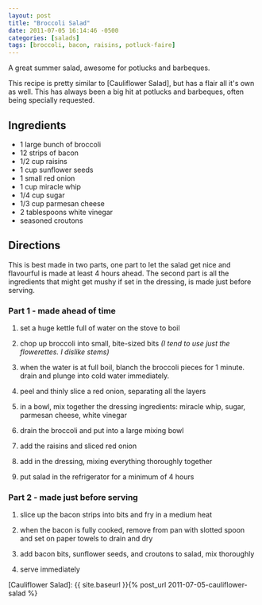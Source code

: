 ```yaml
---
layout: post
title: "Broccoli Salad"
date: 2011-07-05 16:14:46 -0500
categories: [salads]
tags: [broccoli, bacon, raisins, potluck-faire]
---
```

A great summer salad, awesome for potlucks and barbeques.

This recipe is pretty similar to [Cauliflower Salad], but has a flair
all it's own as well. This has always been a big hit at potlucks and
barbeques, often being specially requested.

## Ingredients

* 1 large bunch of broccoli
* 12 strips of bacon
* 1/2 cup raisins
* 1 cup sunflower seeds
* 1 small red onion
* 1 cup miracle whip
* 1/4 cup sugar
* 1/3 cup parmesan cheese
* 2 tablespoons white vinegar
* seasoned croutons

## Directions

This is best made in two parts, one part to let the salad get nice and flavourful is made at least 4 hours ahead. The second part is all the ingredients that might get mushy if set in the dressing, is made just before serving.

### Part 1 - made ahead of time

1.  set a huge kettle full of water on the stove to boil

1.  chop up broccoli into small, bite-sized bits *(I tend to use just the flowerettes. I dislike stems)*

1.  when the water is at full boil, blanch the broccoli pieces for 1 minute. drain and plunge into cold water immediately.

1.  peel and thinly slice a red onion, separating all the layers

1.  in a bowl, mix together the dressing ingredients: miracle whip, sugar, parmesan cheese, white vinegar

1.  drain the broccoli and put into a large mixing bowl

1.  add the raisins and sliced red onion

1.  add in the dressing, mixing everything thoroughly together

1.  put salad in the refrigerator for a minimum of 4 hours

### Part 2 - made just before serving

1.  slice up the bacon strips into bits and fry in a medium heat

1.  when the bacon is fully cooked, remove from pan with slotted spoon and set on paper towels to drain and dry

1.  add bacon bits, sunflower seeds, and croutons to salad, mix thoroughly

1.  serve immediately


[Cauliflower Salad]: {{ site.baseurl }}{% post_url 2011-07-05-cauliflower-salad %} 

